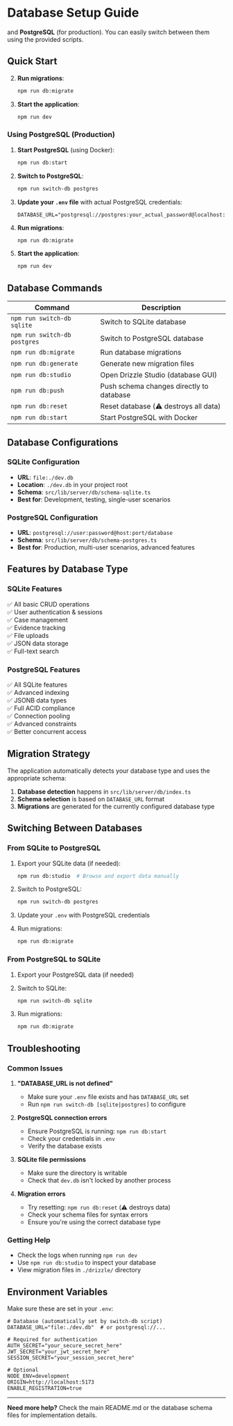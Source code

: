 # Database Setup Guide

 and **PostgreSQL** (for production). You can easily switch between them using the provided scripts.

## Quick Start


2. **Run migrations**:
   ```bash
   npm run db:migrate
   ```

3. **Start the application**:
   ```bash
   npm run dev
   ```

### Using PostgreSQL (Production)

1. **Start PostgreSQL** (using Docker):
   ```bash
   npm run db:start
   ```

2. **Switch to PostgreSQL**:
   ```bash
   npm run switch-db postgres
   ```

3. **Update your `.env` file** with actual PostgreSQL credentials:
   ```env
   DATABASE_URL="postgresql://postgres:your_actual_password@localhost:5432/prosecutor_db"
   ```

4. **Run migrations**:
   ```bash
   npm run db:migrate
   ```

5. **Start the application**:
   ```bash
   npm run dev
   ```

## Database Commands

| Command | Description |
|---------|-------------|
| `npm run switch-db sqlite` | Switch to SQLite database |
| `npm run switch-db postgres` | Switch to PostgreSQL database |
| `npm run db:migrate` | Run database migrations |
| `npm run db:generate` | Generate new migration files |
| `npm run db:studio` | Open Drizzle Studio (database GUI) |
| `npm run db:push` | Push schema changes directly to database |
| `npm run db:reset` | Reset database (⚠️ destroys all data) |
| `npm run db:start` | Start PostgreSQL with Docker |

## Database Configurations

### SQLite Configuration
- **URL**: `file:./dev.db`
- **Location**: `./dev.db` in your project root
- **Schema**: `src/lib/server/db/schema-sqlite.ts`
- **Best for**: Development, testing, single-user scenarios

### PostgreSQL Configuration
- **URL**: `postgresql://user:password@host:port/database`
- **Schema**: `src/lib/server/db/schema-postgres.ts`
- **Best for**: Production, multi-user scenarios, advanced features

## Features by Database Type

### SQLite Features
✅ All basic CRUD operations  
✅ User authentication & sessions  
✅ Case management  
✅ Evidence tracking  
✅ File uploads  
✅ JSON data storage  
✅ Full-text search  

### PostgreSQL Features  
✅ All SQLite features  
✅ Advanced indexing  
✅ JSONB data types  
✅ Full ACID compliance  
✅ Connection pooling  
✅ Advanced constraints  
✅ Better concurrent access  

## Migration Strategy

The application automatically detects your database type and uses the appropriate schema:

1. **Database detection** happens in `src/lib/server/db/index.ts`
2. **Schema selection** is based on `DATABASE_URL` format
3. **Migrations** are generated for the currently configured database type

## Switching Between Databases

### From SQLite to PostgreSQL

1. Export your SQLite data (if needed):
   ```bash
   npm run db:studio  # Browse and export data manually
   ```

2. Switch to PostgreSQL:
   ```bash
   npm run switch-db postgres
   ```

3. Update your `.env` with PostgreSQL credentials

4. Run migrations:
   ```bash
   npm run db:migrate
   ```

### From PostgreSQL to SQLite

1. Export your PostgreSQL data (if needed)

2. Switch to SQLite:
   ```bash
   npm run switch-db sqlite
   ```

3. Run migrations:
   ```bash
   npm run db:migrate
   ```

## Troubleshooting

### Common Issues

1. **"DATABASE_URL is not defined"**
   - Make sure your `.env` file exists and has `DATABASE_URL` set
   - Run `npm run switch-db [sqlite|postgres]` to configure

2. **PostgreSQL connection errors**
   - Ensure PostgreSQL is running: `npm run db:start`
   - Check your credentials in `.env`
   - Verify the database exists

3. **SQLite file permissions**
   - Make sure the directory is writable
   - Check that `dev.db` isn't locked by another process

4. **Migration errors**
   - Try resetting: `npm run db:reset` (⚠️ destroys data)
   - Check your schema files for syntax errors
   - Ensure you're using the correct database type

### Getting Help

- Check the logs when running `npm run dev`
- Use `npm run db:studio` to inspect your database
- View migration files in `./drizzle/` directory

## Environment Variables

Make sure these are set in your `.env`:

```env
# Database (automatically set by switch-db script)
DATABASE_URL="file:./dev.db"  # or postgresql://...

# Required for authentication
AUTH_SECRET="your_secure_secret_here"
JWT_SECRET="your_jwt_secret_here"
SESSION_SECRET="your_session_secret_here"

# Optional
NODE_ENV=development
ORIGIN=http://localhost:5173
ENABLE_REGISTRATION=true
```

---

**Need more help?** Check the main README.md or the database schema files for implementation details.
